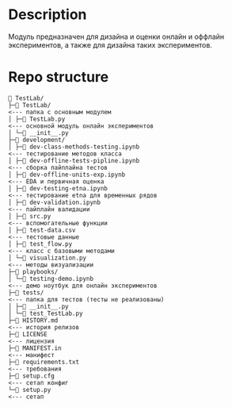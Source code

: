 # Description
Модуль предназначен для дизайна и оценки онлайн и оффлайн экспериментов, а также
для дизайна таких экспериментов.

# Repo structure

    📁 TestLab/
    ├─📁 TestLab/                                                           <--- папка с основным модулем
    │ ├─📄 TestLab.py                                                       <--- основной модуль онлайн экспериментов
    │ └─📄 __init__.py
    ├─📁 development/
    │ ├─📄 dev-class-methods-testing.ipynb                                  <--- тестирование методов класса
    │ ├─📄 dev-offline-tests-pipline.ipynb                                  <--- сборка пайплайна тестов
    │ ├─📄 dev-offline-units-exp.ipynb                                      <--- EDA и первичная оценка
    │ ├─📄 dev-testing-etna.ipynb                                           <--- тестирование etna для временных рядов
    │ ├─📄 dev-validation.ipynb                                             <--- пайплайн валидации
    │ ├─📄 src.py                                                           <--- вспомогательные функции
    │ ├─📄 test-data.csv                                                    <--- тестовые данные
    │ ├─📄 test_flow.py                                                     <--- класс с базовыми методами
    │ └─📄 visualization.py                                                 <--- методы визуализации
    ├─📁 playbooks/
    │ └─📄 testing-demo.ipynb                                               <--- демо ноутбук для онлайн экспериментов
    ├─📁 tests/                                                             <--- папка для тестов (тесты не реализованы)
    │ ├─📄 __init__.py
    │ └─📄 test_TestLab.py
    ├─📄 HISTORY.md                                                         <--- история релизов
    ├─📄 LICENSE                                                            <--- лицензия
    ├─📄 MANIFEST.in                                                        <--- манифест
    ├─📄 requirements.txt                                                   <--- требования
    ├─📄 setup.cfg                                                          <--- сетап конфиг
    └─📄 setup.py                                                           <--- сетап
